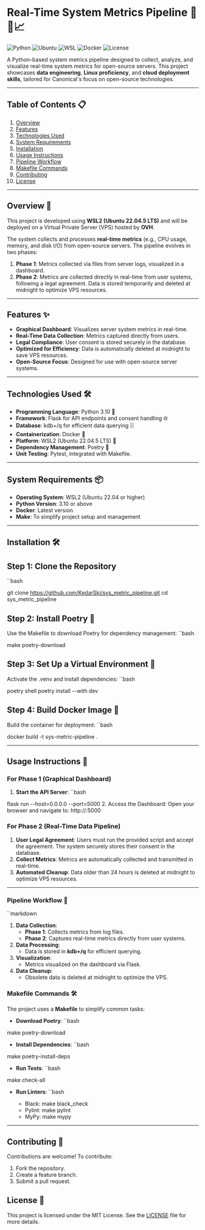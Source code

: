 # Real-Time System Metrics Pipeline 🐧🐳📈

![Python](https://img.shields.io/badge/Python-3.10-blue)
![Ubuntu](https://img.shields.io/badge/Ubuntu-22.04-orange)
![WSL](https://img.shields.io/badge/WSL-2.3.26.0-brightgreen)
![Docker](https://img.shields.io/badge/Docker-🐳-brightblue)
![License](https://img.shields.io/badge/License-MIT-green)

A Python-based system metrics pipeline designed to collect, analyze, and visualize real-time system metrics for open-source servers. This project showcases **data engineering**, **Linux proficiency**, and **cloud deployment skills**, tailored for Canonical's focus on open-source technologies.

---

## Table of Contents 📋
1. [Overview](#overview)
2. [Features](#features)
3. [Technologies Used](#technologies-used)
4. [System Requirements](#system-requirements)
5. [Installation](#installation)
6. [Usage Instructions](#usage-instructions)
7. [Pipeline Workflow](#pipeline-workflow)
8. [Makefile Commands](#makefile-commands)
9. [Contributing](#contributing)
10. [License](#license)

---

## Overview 📝

This project is developed using **WSL2 (Ubuntu 22.04.5 LTS)** and will be deployed on a Virtual Private Server (VPS) hosted by **OVH**. 

The system collects and processes **real-time metrics** (e.g., CPU usage, memory, and disk I/O) from open-source servers. The pipeline evolves in two phases:
1. **Phase 1**: Metrics collected via files from server logs, visualized in a dashboard.
2. **Phase 2**: Metrics are collected directly in real-time from user systems, following a legal agreement. Data is stored temporarily and deleted at midnight to optimize VPS resources.

---

## Features ✨
- **Graphical Dashboard**: Visualizes server system metrics in real-time.
- **Real-Time Data Collection**: Metrics captured directly from users.
- **Legal Compliance**: User consent is stored securely in the database.
- **Optimized for Efficiency**: Data is automatically deleted at midnight to save VPS resources.
- **Open-Source Focus**: Designed for use with open-source server systems.

---

## Technologies Used 🛠️
- **Programming Language**: Python 3.10 🐍
- **Framework**: Flask for API endpoints and consent handling 🌐
- **Database**: kdb+/q for efficient data querying 🗄️
- **Containerization**: Docker 🐳
- **Platform**: WSL2 (Ubuntu 22.04.5 LTS) 🐧
- **Dependency Management**: Poetry 🎵
- **Unit Testing**: Pytest, integrated with Makefile.

---

## System Requirements 📦
- **Operating System**: WSL2 (Ubuntu 22.04 or higher)
- **Python Version**: 3.10 or above
- **Docker**: Latest version
- **Make**: To simplify project setup and management

---

## Installation 🛠️

## Step 1: Clone the Repository
``bash

git clone https://github.com/KedarSki/sys_metric_pipeline.git
cd sys_metric_pipeline

## Step 2: Install Poetry 🎵

Use the Makefile to download Poetry for dependency management:
``bash

make poetry-download

## Step 3: Set Up a Virtual Environment 🔧

Activate the .venv and install dependencies:
``bash

poetry shell
poetry install --with dev

## Step 4: Build Docker Image 🐳
Build the container for deployment:
``bash

docker build -t sys-metric-pipeline .

---

## Usage Instructions 🚀

### For Phase 1 (Graphical Dashboard)
1. **Start the API Server**:
``bash

flask run --host=0.0.0.0 --port=5000
2. Access the Dashboard: Open your browser and navigate to:
	http://<your-server-ip>:5000

### For Phase 2 (Real-Time Data Pipeline)
1. **User Legal Agreement**: Users must run the provided script and accept the agreement. The system securely stores their consent in the database.
2. **Collect Metrics**: Metrics are automatically collected and transmitted in real-time.
3. **Automated Cleanup**: Data older than 24 hours is deleted at midnight to optimize VPS resources.


---

### Pipeline Workflow 🔄
``markdown

1. **Data Collection**:
   - **Phase 1**: Collects metrics from log files.
   - **Phase 2**: Captures real-time metrics directly from user systems.
2. **Data Processing**:
   - Data is stored in **kdb+/q** for efficient querying.
3. **Visualization**:
   - Metrics visualized on the dashboard via Flask.
4. **Data Cleanup**:
   - Obsolete data is deleted at midnight to optimize the VPS.


### Makefile Commands 🛠️

The project uses a **Makefile** to simplify common tasks:

- **Download Poetry**:
``bash

make poetry-download

- **Install Dependencies**:
``bash

make poetry-install-deps

- **Run Tests**:
``bash

make check-all

- **Run Linters**:
``bash

  - Black: make black_check
  - Pylint: make pylint
  - MyPy: make mypy

---

## Contributing 🤝

Contributions are welcome! To contribute:
1. Fork the repository.
2. Create a feature branch.
3. Submit a pull request.

## License 📜

This project is licensed under the MIT License. See the [LICENSE](LICENSE) file for more details.
